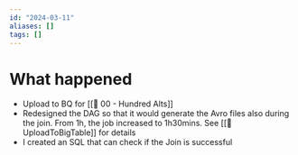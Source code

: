 ```yaml
---
id: "2024-03-11"
aliases: []
tags: []
---
```


# What happened
* Upload to BQ for [[🕎 00 - Hundred Alts]]
 *  Redesigned the DAG so that it would generate the Avro files also during the join. From 1h, the job increased to 1h30mins. See [[🎯 UploadToBigTable]] for details
 * I created an SQL that can check if the Join is successful